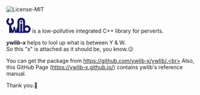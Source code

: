 ![License-MIT](https://img.shields.io/github/license/ywlib-x/ywlib-x.github.io?color=blue&style=plastic)

<img src="./ywlib-logo-transparent.png" alt="ywlib-logo" height="40"> is a low-pollutive integrated C++ library for perverts.

***ywlib-x*** helps to lool up what is between Y & W.<br>
So this "x" is attached as it should be, you know.😑

You can get the package from https://github.com/ywlib-x/ywlib/.<br>
Also, this GitHub Page (https://ywlib-x.github.io/) contains ywlib's reference manual.

Thank you.🙂
